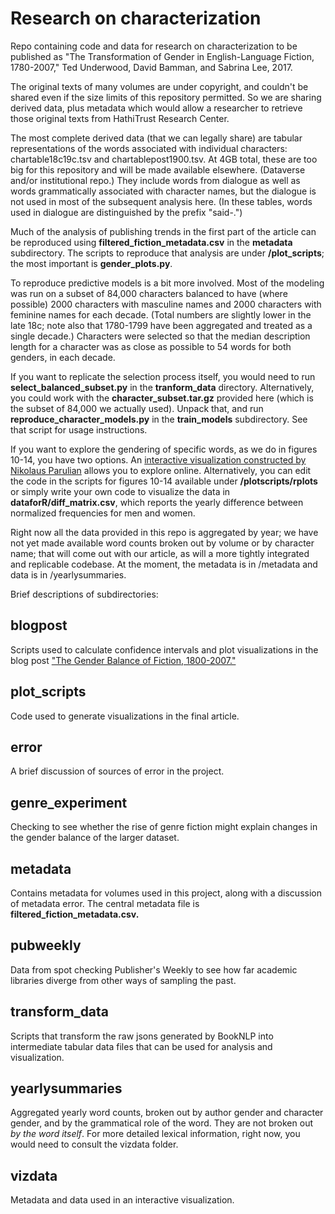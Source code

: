 Research on characterization
============================

Repo containing code and data for research on characterization to be published as "The Transformation of Gender in English-Language Fiction, 1780-2007," Ted Underwood, David Bamman, and Sabrina Lee, 2017. 

The original texts of many volumes are under copyright, and couldn't be shared even if the size limits of this repository permitted. So we are sharing derived data, plus metadata which would allow a researcher to retrieve those original texts from HathiTrust Research Center.

The most complete derived data (that we can legally share) are tabular representations of the words associated with individual characters: chartable18c19c.tsv and chartablepost1900.tsv. At 4GB total, these are too big for this repository and will be made available elsewhere. (Dataverse and/or institutional repo.) They include words from dialogue as well as words grammatically associated with character names, but the dialogue is not used in most of the subsequent analysis here. (In these tables, words used in dialogue are distinguished by the prefix "said-.")

Much of the analysis of publishing trends in the first part of the article can be reproduced using **filtered_fiction_metadata.csv** in the **metadata** subdirectory. The scripts to reproduce that analysis are under **/plot_scripts**; the most important is **gender_plots.py**.

To reproduce predictive models is a bit more involved. Most of the modeling was run on a subset of 84,000 characters balanced to have (where possible) 2000 characters with masculine names and 2000 characters with feminine names for each decade. (Total numbers are slightly lower in the late 18c; note also that 1780-1799 have been aggregated and treated as a single decade.) Characters were selected so that the median description length for a character was as close as possible to 54 words for both genders, in each decade.

If you want to replicate the selection process itself, you would need to run **select_balanced_subset.py** in the **tranform_data** directory. Alternatively, you could work with the **character_subset.tar.gz** provided here (which is the subset of 84,000 we actually used). Unpack that, and run **reproduce_character_models.py** in the **train_models** subdirectory. See that script for usage instructions.

If you want to explore the gendering of specific words, as we do in figures 10-14, you have two options. An [interactive visualization constructed by Nikolaus Parulian](http://ec2-35-165-215-214.us-west-2.compute.amazonaws.com/dataviz/genderviz) allows you to explore online. Alternatively, you can edit the code in the scripts for figures 10-14 available under **/plotscripts/rplots** or simply write your own code to visualize the data in **dataforR/diff_matrix.csv**, which reports the yearly difference between normalized frequencies for men and women.

Right now all the data provided in this repo is aggregated by year; we have not yet made available word counts broken out by volume or by character name; that will come out with our article, as will a more tightly integrated and replicable codebase. At the moment, the metadata is in /metadata and data is in /yearlysummaries.

Brief descriptions of subdirectories:

blogpost
--------
Scripts used to calculate confidence intervals and plot visualizations in the blog post ["The Gender Balance of Fiction, 1800-2007."](https://tedunderwood.com/2016/12/28/the-gender-balance-of-fiction-1800-2007/)

plot_scripts
------------
Code used to generate visualizations in the final article.

error
-----
A brief discussion of sources of error in the project.

genre_experiment
----------------
Checking to see whether the rise of genre fiction might explain changes in the gender balance of the larger dataset.

metadata
--------
Contains metadata for volumes used in this project, along with a discussion of metadata error. The central metadata file is **filtered_fiction_metadata.csv.**

pubweekly
---------
Data from spot checking Publisher's Weekly to see how far academic libraries diverge from other ways of sampling the past.

transform_data
--------------
Scripts that transform the raw jsons generated by BookNLP into intermediate tabular data files that can be used for analysis and visualization.

yearlysummaries
---------------
Aggregated yearly word counts, broken out by author gender and character gender, and by the grammatical role of the word. They are not broken out *by the word itself*. For more detailed lexical information, right now, you would need to consult the vizdata folder.

vizdata
--------
Metadata and data used in an interactive visualization.
